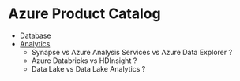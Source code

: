 # Azure Product Catalog

* [Database](https://azure.microsoft.com/en-us/product-categories/databases/)
* [Analytics](https://azure.microsoft.com/en-us/product-categories/analytics/)
  * Synapse vs Azure Analysis Services vs Azure Data Explorer ?
  * Azure Databricks vs HDInsight ?
  * Data Lake vs Data Lake Analytics ?
